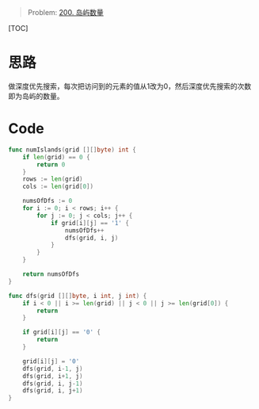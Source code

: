 

> Problem: [200. 岛屿数量](https://leetcode.cn/problems/number-of-islands/description/)

[TOC]

# 思路
做深度优先搜索，每次把访问到的元素的值从1改为0，然后深度优先搜索的次数即为岛屿的数量。


# Code
```go
func numIslands(grid [][]byte) int {
	if len(grid) == 0 {
		return 0
	}
	rows := len(grid)
	cols := len(grid[0])

	numsOfDfs := 0
	for i := 0; i < rows; i++ {
		for j := 0; j < cols; j++ {
			if grid[i][j] == '1' {
				numsOfDfs++
				dfs(grid, i, j)
			}
		}
	}

	return numsOfDfs
}

func dfs(grid [][]byte, i int, j int) {
	if i < 0 || i >= len(grid) || j < 0 || j >= len(grid[0]) {
		return
	}

	if grid[i][j] == '0' {
		return
	}

	grid[i][j] = '0'
	dfs(grid, i-1, j)
	dfs(grid, i+1, j)
	dfs(grid, i, j-1)
	dfs(grid, i, j+1)
}
```
  

